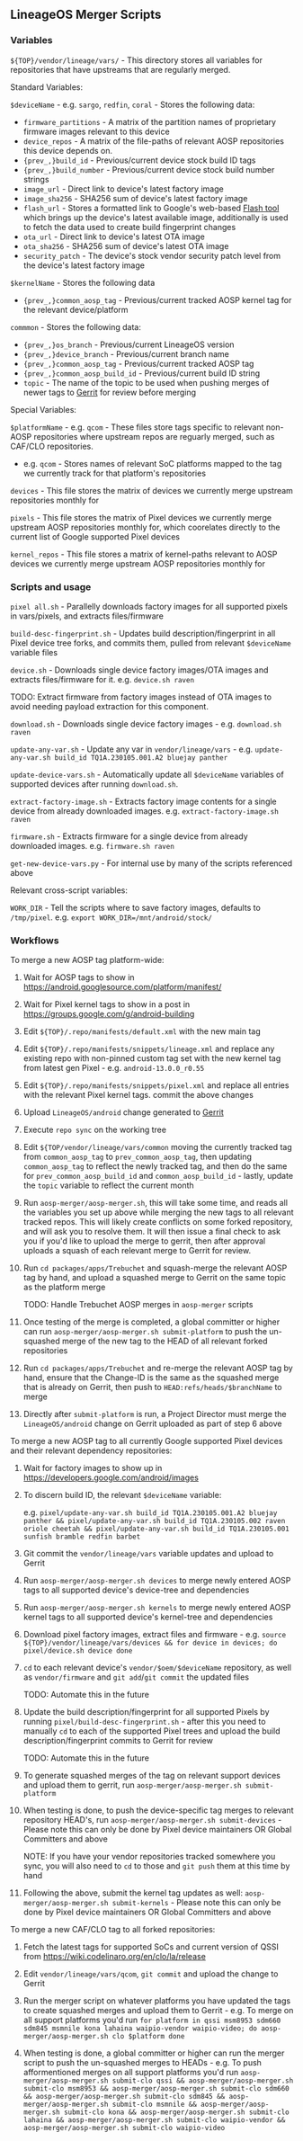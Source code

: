 ## LineageOS Merger Scripts

### Variables

`${TOP}/vendor/lineage/vars/` - This directory stores all variables for repositories that have upstreams that are regularly merged.

Standard Variables:

`$deviceName` - e.g. `sargo`, `redfin`, `coral`  - Stores the following data:

* `firmware_partitions` - A matrix of the partition names of proprietary firmware images relevant to this device
* `device_repos` - A matrix of the file-paths of relevant AOSP repositories this device depends on.
* `{prev_,}build_id` - Previous/current device stock build ID tags
* `{prev_,}build_number` - Previous/current device stock build number strings
* `image_url` - Direct link to device's latest factory image
* `image_sha256` - SHA256 sum of device's latest factory image
* `flash_url` - Stores a formatted link to Google's web-based [Flash tool](https://flash.android.com/welcome) which brings up the device's latest available image, additionally is used to fetch the data used to create build fingerprint changes
* `ota_url` - Direct link to device's latest OTA image
* `ota_sha256` - SHA256 sum of device's latest OTA image
* `security_patch` - The device's stock vendor security patch level from the device's latest factory image

`$kernelName` - Stores the following data

* `{prev_,}common_aosp_tag` - Previous/current tracked AOSP kernel tag for the relevant device/platform

`commmon` - Stores the following data:

* `{prev_,}os_branch` - Previous/current LineageOS version
* `{prev_,}device_branch` - Previous/current branch name
* `{prev_,}common_aosp_tag` - Previous/current tracked AOSP tag
* `{prev_,}common_aosp_build_id` - Previous/current build ID string
* `topic` - The name of the topic to be used when pushing merges of newer tags to [Gerrit](https://review.lineageos.org) for review before merging

Special Variables:

`$platformName` - e.g. `qcom` - These files store tags specific to relevant non-AOSP repositories where upstream repos are reguarly merged, such as CAF/CLO repositories. 

* e.g. `qcom` - Stores names of relevant SoC platforms mapped to the tag we currently track for that platform's repositories

`devices` - This file stores the matrix of devices we currently merge upstream repositories monthly for

`pixels` - This file stores the matrix of Pixel devices we currently merge upstream AOSP repositories monthly for, which coorelates directly to the current list of Google supported Pixel devices

`kernel_repos` - This file stores a matrix of kernel-paths relevant to AOSP devices we currently merge upstream AOSP repositories monthly for

 ### Scripts and usage

`pixel all.sh` -  Parallelly downloads factory images for all supported pixels in vars/pixels, and extracts files/firmware

`build-desc-fingerprint.sh` -  Updates build description/fingerprint in all Pixel device tree forks, and commits them, pulled from relevant `$deviceName` variable files

`device.sh`  -  Downloads single device factory images/OTA images and extracts files/firmware for it. e.g. `device.sh raven` 

TODO: Extract firmware from factory images instead of OTA images to avoid needing payload extraction for this component.

`download.sh` - Downloads single device factory images - e.g. `download.sh raven`

`update-any-var.sh` -  Update any var in `vendor/lineage/vars` - e.g. `update-any-var.sh build_id TQ1A.230105.001.A2 bluejay panther`

`update-device-vars.sh` - Automatically update all `$deviceName`  variables of supported devices after running `download.sh`.

`extract-factory-image.sh` - Extracts factory image contents for a single device from already downloaded images. e.g. `extract-factory-image.sh raven`

`firmware.sh` - Extracts firmware for a single device from already downloaded images. e.g. `firmware.sh raven`

`get-new-device-vars.py` - For internal use by many of the scripts referenced above

Relevant cross-script variables:

`WORK_DIR` - Tell the scripts where to save factory images, defaults to `/tmp/pixel`. e.g. `export WORK_DIR=/mnt/android/stock/`

### Workflows

To merge a new AOSP tag platform-wide: 

1. Wait for AOSP tags to show in https://android.googlesource.com/platform/manifest/

2. Wait for Pixel kernel tags to show in a post in https://groups.google.com/g/android-building

3. Edit `${TOP}/.repo/manifests/default.xml` with the new main tag

4. Edit `${TOP}/.repo/manifests/snippets/lineage.xml` and replace any existing repo with non-pinned custom tag set with the new kernel tag from latest gen Pixel - e.g. `android-13.0.0_r0.55`

5. Edit `${TOP}/.repo/manifests/snippets/pixel.xml` and replace all entries with the relevant Pixel kernel tags. commit the above changes

6. Upload `LineageOS/android` change generated to [Gerrit](https://review.lineageos.org)

7. Execute `repo sync` on the working tree

8.  Edit `${TOP/vendor/lineage/vars/common` moving the currently tracked tag from `common_aosp_tag` to `prev_common_aosp_tag`, then updating `common_aosp_tag` to reflect the newly tracked tag, and then do the same for `prev_common_aosp_build_id` and `common_aosp_build_id` - lastly, update the `topic` variable to reflect the current month

9. Run `aosp-merger/aosp-merger.sh`, this will take some time, and reads all the variables you set up above while merging the new tags to all relevant tracked repos. This will likely create conflicts on some forked repository, and will ask you to resolve them. It will then issue a final check to ask you if you'd like to upload the merge to gerrit, then after approval uploads a squash of each relevant merge to Gerrit for review.

10. Run `cd packages/apps/Trebuchet` and squash-merge the relevant AOSP tag by hand, and upload a squashed merge to Gerrit on the same topic as the platform merge

    TODO: Handle Trebuchet AOSP merges in `aosp-merger` scripts

11. Once testing of the merge is completed, a global committer or higher can run `aosp-merger/aosp-merger.sh submit-platform` to push the un-squashed merge of the new tag to the HEAD of all relevant forked repositories

12. Run `cd packages/apps/Trebuchet` and re-merge the relevant AOSP tag by hand, ensure that the Change-ID is the same as the squashed merge that is already on Gerrit, then push to `HEAD:refs/heads/$branchName` to merge

13. Directly after `submit-platform`  is run, a Project Director must merge the `LineageOS/android` change on Gerrit uploaded as part of step 6 above

To merge a new AOSP tag to all currently Google supported Pixel devices and their relevant dependency repositories: 

1. Wait for factory images to show up in https://developers.google.com/android/images

2. To discern build ID, the relevant `$deviceName` variable:

   e.g. `pixel/update-any-var.sh build_id TQ1A.230105.001.A2 bluejay panther && pixel/update-any-var.sh build_id TQ1A.230105.002 raven oriole cheetah && pixel/update-any-var.sh build_id TQ1A.230105.001 sunfish bramble redfin barbet`

3. Git commit the  `vendor/lineage/vars` variable updates and upload to Gerrit

4. Run `aosp-merger/aosp-merger.sh devices` to merge newly entered AOSP tags to all supported device's device-tree and dependencies

5. Run  `aosp-merger/aosp-merger.sh kernels`  to merge newly entered AOSP kernel tags to all supported device's kernel-tree and dependencies

6. Download pixel factory images, extract files and firmware - e.g.  `source ${TOP}/vendor/lineage/vars/devices && for device in devices; do pixel/device.sh device done`

7. `cd` to each relevant device's `vendor/$oem/$deviceName` repository, as well as `vendor/firmware` and `git add`/`git commit` the updated files

   TODO: Automate this in the future

8. Update the build description/fingerprint for all supported Pixels by running `pixel/build-desc-fingerprint.sh` - after this you need to manually `cd` to each of the supported Pixel trees and upload the build description/fingerprint commits to Gerrit for review

   TODO: Automate this in the future

9. To generate squashed merges of the tag on relevant support devices and upload them to gerrit, run `aosp-merger/aosp-merger.sh submit-platform`

10. When testing is done, to push the device-specific tag merges to relevant repository HEAD's, run `aosp-merger/aosp-merger.sh submit-devices` - Please note this can only be done by Pixel device maintainers OR Global Committers and above

    NOTE: If you have your vendor repositories tracked somewhere you sync, you will also need to `cd` to those and `git push` them at this time by hand

11. Following the above, submit the kernel tag updates as well: `aosp-merger/aosp-merger.sh submit-kernels` - Please note this can only be done by Pixel device maintainers OR Global Committers and above

To merge a new CAF/CLO tag to all forked repositories:

1. Fetch the latest tags for supported SoCs and current version of QSSI from https://wiki.codelinaro.org/en/clo/la/release

2. Edit `vendor/lineage/vars/qcom`, `git commit` and upload the change to Gerrit

3. Run the merger script on whatever platforms you have updated the tags to create squashed merges and upload them to Gerrit - e.g. To merge on all support platforms you'd run `for platform in qssi msm8953 sdm660 sdm845 msmnile kona lahaina waipio-vendor waipio-video; do aosp-merger/aosp-merger.sh clo $platform done`

4. When testing is done, a global committer or higher can run the merger script to push the un-squashed merges to HEADs - e.g. To push afformentioned merges on all support platforms you'd run `aosp-merger/aosp-merger.sh submit-clo qssi && aosp-merger/aosp-merger.sh submit-clo msm8953 && aosp-merger/aosp-merger.sh submit-clo sdm660 && aosp-merger/aosp-merger.sh submit-clo sdm845 && aosp-merger/aosp-merger.sh submit-clo msmnile && aosp-merger/aosp-merger.sh submit-clo kona && aosp-merger/aosp-merger.sh submit-clo lahaina && aosp-merger/aosp-merger.sh submit-clo waipio-vendor && aosp-merger/aosp-merger.sh submit-clo waipio-video`
 
